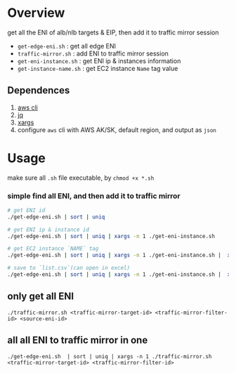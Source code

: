 # Overview

get all the ENI of alb/nlb targets & EIP, then add it to traffic mirror session
- `get-edge-eni.sh` : get all edge ENI
- `traffic-mirror.sh` : add ENI to traffic mirror session
- `get-eni-instance.sh` : get ENI ip & instances information
- `get-instance-name.sh` : get EC2 instance `Name` tag value

## Dependences

1. [aws cli](https://docs.aws.amazon.com/cli/latest/userguide/getting-started-install.html)
1. [jq](https://stedolan.github.io/jq/)
1. [xargs](https://man7.org/linux/man-pages/man1/xargs.1.html)
1. configure `aws` cli with AWS AK/SK, default region, and output as `json`

# Usage

make sure all `.sh` file executable, by `chmod +x *.sh`

### simple find all ENI, and then add it to traffic mirror

```bash
# get ENI id
./get-edge-eni.sh | sort | uniq

# get ENI ip & instance id
./get-edge-eni.sh | sort | uniq | xargs -n 1 ./get-eni-instance.sh 

# get EC2 instance `NAME` tag
./get-edge-eni.sh | sort | uniq | xargs -n 1 ./get-eni-instance.sh |  xargs -n 1 ./get-instance-name.sh

# save to `list.csv`(can open in excel) 
./get-edge-eni.sh | sort | uniq | xargs -n 1 ./get-eni-instance.sh |  xargs -n 1 ./get-instance-name.sh | tee list.csv
```

## only get all ENI

```
./traffic-mirror.sh <traffic-mirror-target-id> <traffic-mirror-filter-id> <source-eni-id>
```

## all all ENI to traffic mirror in one
```
./get-edge-eni.sh  | sort | uniq | xargs -n 1 ./traffic-mirror.sh <traffic-mirror-target-id> <traffic-mirror-filter-id>
```

